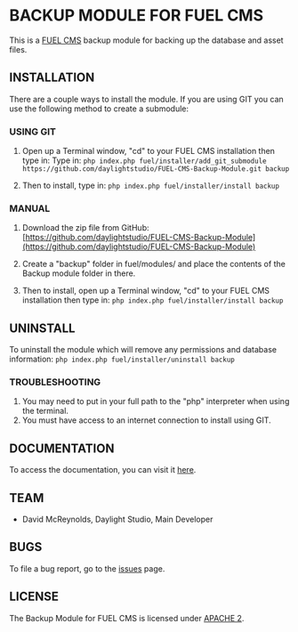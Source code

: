 # BACKUP MODULE FOR FUEL CMS
This is a [FUEL CMS](http://www.getfuelcms.com) backup module for backing up the database and asset files.

## INSTALLATION
There are a couple ways to install the module. If you are using GIT you can use the following method
to create a submodule:

### USING GIT
1. Open up a Terminal window, "cd" to your FUEL CMS installation then type in: 
Type in:
``php index.php fuel/installer/add_git_submodule https://github.com/daylightstudio/FUEL-CMS-Backup-Module.git backup``

2. Then to install, type in:
``php index.php fuel/installer/install backup``


### MANUAL
1. Download the zip file from GitHub:
[https://github.com/daylightstudio/FUEL-CMS-Backup-Module](https://github.com/daylightstudio/FUEL-CMS-Backup-Module)

2. Create a "backup" folder in fuel/modules/ and place the contents of the Backup module folder in there.

3. Then to install, open up a Terminal window, "cd" to your FUEL CMS installation then type in:
``php index.php fuel/installer/install backup``

## UNINSTALL

To uninstall the module which will remove any permissions and database information:
``php index.php fuel/installer/uninstall backup``

### TROUBLESHOOTING
1. You may need to put in your full path to the "php" interpreter when using the terminal.
2. You must have access to an internet connection to install using GIT.


## DOCUMENTATION
To access the documentation, you can visit it [here](http://docs.getfuelcms.com/modules/backup).

## TEAM
* David McReynolds, Daylight Studio, Main Developer

## BUGS
To file a bug report, go to the [issues](https://github.com/daylightstudio/FUEL-CMS-Backup-Module/issues) page.

## LICENSE
The Backup Module for FUEL CMS is licensed under [APACHE 2](http://www.apache.org/licenses/LICENSE-2.0).